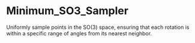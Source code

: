 # Minimum_SO3_Sampler
Uniformly sample points in the SO(3) space, ensuring that each rotation is within a specific range of angles from its nearest neighbor.
